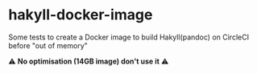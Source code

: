 # hakyll-docker-image

Some tests to create a Docker image to build Hakyll(pandoc) on CircleCI before "out of memory" 

:warning: __No optimisation (14GB image) don't use it__ :warning:
